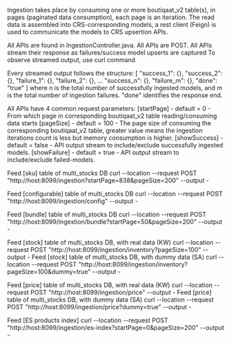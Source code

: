 Ingestion takes place by consuming one or more boutiqaat_v2 table(s), in pages (paginated data consumption), each 
page is an iteration. The read data is assembled into CRS-corresponding models, a rest client (Feign) is used to 
communicate the models to CRS upsertion APIs.

All APIs are found in IngestionController.java. All APIs are POST.
All APIs stream their response as failures/success model upserts are captured
To observe streamed output, use curl command

Every streamed output follows the structure:
[
    "success_1": {}, 
    "success_2": {}, 
    "failure_1": {},
    "failure_2": {},
    ...
    "success_n": {},
    "failure_m": {},
    "done": "true"
]
where n is the total number of successfully ingested models, and m is the total number of ingestion failures.
"done" identifies the response end.

All APIs have 4 common request parameters:
[startPage]     - default = 0       - From which page in corresponding boutiqaat_v2 table reading/consuming data starts
[pageSize]      - default = 100     - The page size of consuming the corresponding boutiqaat_v2 table, greater value 
means the ingestion iterations count is less but memory consumption is higher.
[showSuccess]   - default = false   - API output stream to include/exclude successfully ingested models.
[showFailure]   - default = true    - API output stream to include/exclude failed-models.


Feed [sku] table of multi_stocks DB
curl --location --request POST "http://host:8099/ingestion?startPage=838&pageSize=200" --output -

Feed [configurable] table of multi_stocks DB
curl --location --request POST "http://host:8099/ingestion/config" --output -

Feed [bundle] table of multi_stocks DB
curl --location --request POST "http://host:8099/ingestion/bundle?startPage=50&pageSize=200" --output -

Feed [stock] table of multi_stocks DB, with real data (KW)
curl --location --request POST "http://host:8099/ingestion/inventory?pageSize=100" --output -
Feed [stock] table of multi_stocks DB, with dummy data (SA)
curl --location --request POST "http://host:8099/ingestion/inventory?pageSize=100&dummy=true" --output -

Feed [price] table of multi_stocks DB, with real data (KW)
curl --location --request POST "http://host:8099/ingestion/price" --output -
Feed [price] table of multi_stocks DB, with dummy data (SA)
curl --location --request POST "http://host:8099/ingestion/price?dummy=true" --output -

Feed [ES products index]
curl --location --request POST "http://host:8099/ingestion/es-index?startPage=0&pageSize=200" --output -
